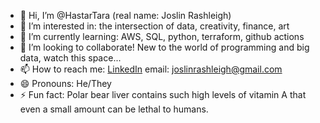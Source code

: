 - 👋 Hi, I’m @HastarTara (real name: Joslin Rashleigh)
- 👀 I’m interested in: the intersection of data, creativity, finance, art
- 🌱 I’m currently learning: AWS, SQL, python, terraform, github actions
- 💞️ I’m looking to collaborate! New to the world of programming and big data, watch this space...
- 📫 How to reach me: [LinkedIn](https://www.linkedin.com/in/joslin-rashleigh-057b07314/?trk=opento_sprofile_details)
 email: joslinrashleigh@gmail.com
- 😄 Pronouns: He/They
- ⚡ Fun fact: Polar bear liver contains such high levels of vitamin A that even a small amount can be lethal to humans.

<!---
HastarTara/HastarTara is a ✨ special ✨ repository because its `README.md` (this file) appears on your GitHub profile.
You can click the Preview link to take a look at your changes.
--->
